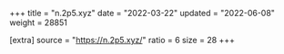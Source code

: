 +++
title = "n.2p5.xyz"
date = "2022-03-22"
updated = "2022-06-08"
weight = 28851

[extra]
source = "https://n.2p5.xyz/"
ratio = 6
size = 28
+++
